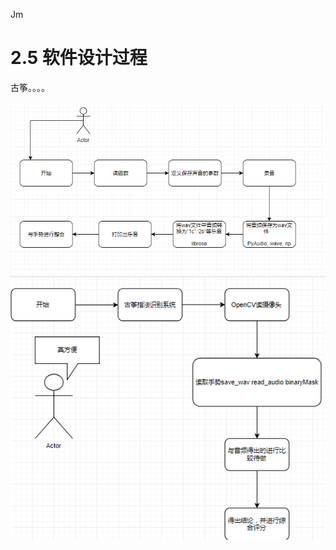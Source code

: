 Jm

# 2.5	软件设计过程

古筝。。。。



![](https://github.com/CASTIC2019/GUZHENG/blob/master/%E6%B5%81%E7%A8%8B%E5%9B%BE.PNG)
![](https://github.com/CASTIC2019/GUZHENG/blob/master/T%5ET.png)

